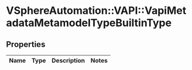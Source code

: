 # VSphereAutomation::VAPI::VapiMetadataMetamodelTypeBuiltinType

## Properties
Name | Type | Description | Notes
------------ | ------------- | ------------- | -------------



